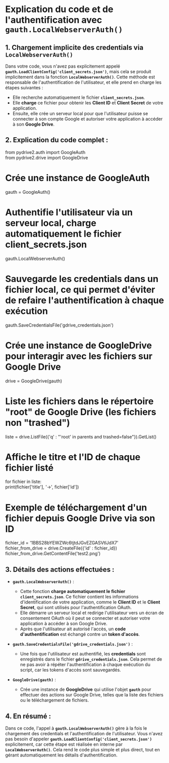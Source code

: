 # Explication du code et de l'authentification avec `gauth.LocalWebserverAuth()`

## 1. Chargement implicite des credentials via `LocalWebserverAuth()`
Dans votre code, vous n'avez pas explicitement appelé **`gauth.LoadClientConfig('client_secrets.json')`**, mais cela se produit implicitement dans la fonction **`LocalWebserverAuth()`**. Cette méthode est responsable de l'authentification de l'utilisateur, et elle prend en charge les étapes suivantes :
- Elle recherche automatiquement le fichier **`client_secrets.json`**.
- Elle **charge** ce fichier pour obtenir les **Client ID** et **Client Secret** de votre application.
- Ensuite, elle crée un serveur local pour que l'utilisateur puisse se connecter à son compte Google et autoriser votre application à accéder à son **Google Drive**.

## 2. Explication du code complet :

from pydrive2.auth import GoogleAuth  
from pydrive2.drive import GoogleDrive

# Crée une instance de GoogleAuth  
gauth = GoogleAuth()

# Authentifie l'utilisateur via un serveur local, charge automatiquement le fichier client_secrets.json  
gauth.LocalWebserverAuth()

# Sauvegarde les credentials dans un fichier local, ce qui permet d'éviter de refaire l'authentification à chaque exécution  
gauth.SaveCredentialsFile('gdrive_credentials.json')

# Crée une instance de GoogleDrive pour interagir avec les fichiers sur Google Drive  
drive = GoogleDrive(gauth)

# Liste les fichiers dans le répertoire "root" de Google Drive (les fichiers non "trashed")  
liste = drive.ListFile({'q' : "'root' in parents and trashed=false"}).GetList()

# Affiche le titre et l'ID de chaque fichier listé  
for fichier in liste:  
    print(fichier['title'], '->', fichier['id'])

# Exemple de téléchargement d'un fichier depuis Google Drive via son ID  
fichier_id = '1BBS28bYEWZWc6tjtdJGvEZGASVtlJdX7'  
fichier_from_drive = drive.CreateFile({'id' : fichier_id})  
fichier_from_drive.GetContentFile('test2.png')

## 3. Détails des actions effectuées :
- **`gauth.LocalWebserverAuth()`** :
   - Cette fonction **charge automatiquement le fichier `client_secrets.json`**. Ce fichier contient les informations d'identification de votre application, comme le **Client ID** et le **Client Secret**, qui sont utilisés pour l'authentification OAuth.
   - Elle démarre un serveur local et redirige l'utilisateur vers un écran de consentement OAuth où il peut se connecter et autoriser votre application à accéder à son Google Drive.
   - Après que l'utilisateur ait autorisé l'accès, un **code d'authentification** est échangé contre un **token d'accès**.

- **`gauth.SaveCredentialsFile('gdrive_credentials.json')`** :
   - Une fois que l'utilisateur est authentifié, les **credentials** sont enregistrés dans le fichier **`gdrive_credentials.json`**. Cela permet de ne pas avoir à répéter l'authentification à chaque exécution du script, car les tokens d'accès sont sauvegardés.

- **`GoogleDrive(gauth)`** :
   - Crée une instance de **GoogleDrive** qui utilise l'objet **`gauth`** pour effectuer des actions sur Google Drive, telles que la liste des fichiers ou le téléchargement de fichiers.

## 4. En résumé :
Dans ce code, l'appel à **`gauth.LocalWebserverAuth()`** gère à la fois le chargement des credentials et l'authentification de l'utilisateur. Vous n'avez pas besoin d'appeler **`gauth.LoadClientConfig('client_secrets.json')`** explicitement, car cette étape est réalisée en interne par **`LocalWebserverAuth()`**. Cela rend le code plus simple et plus direct, tout en gérant automatiquement les détails d'authentification.
